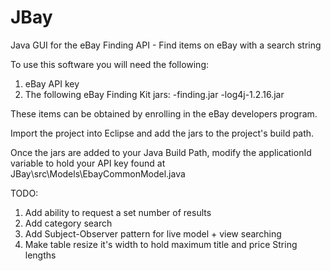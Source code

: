 JBay
====

Java GUI for the eBay Finding API - Find items on eBay with a search string


To use this software you will need the following:
1. eBay API key
2. The following eBay Finding Kit jars: 
    -finding.jar
    -log4j-1.2.16.jar

These items can be obtained by enrolling in the eBay developers program.

Import the project into Eclipse and add the jars to the project's build path.

Once the jars are added to your Java Build Path, modify the applicationId variable to hold your API key found at JBay\src\Models\EbayCommonModel.java


TODO:
1. Add ability to request a set number of results
2. Add category search
3. Add Subject-Observer pattern for live model + view searching
4. Make table resize it's width to hold maximum title and price String lengths

